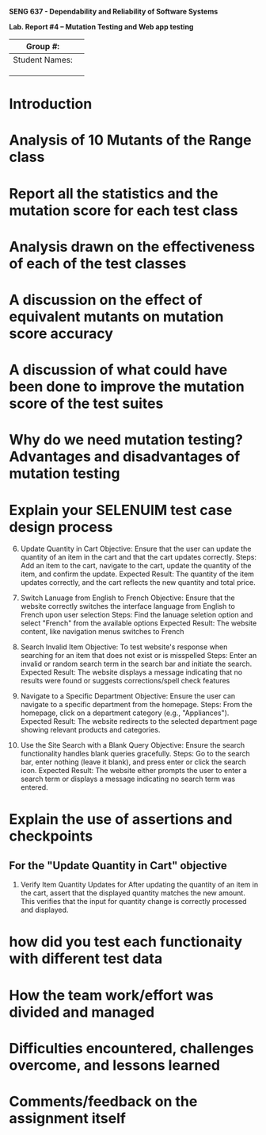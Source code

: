 **SENG 637 - Dependability and Reliability of Software Systems**

**Lab. Report \#4 – Mutation Testing and Web app testing**

| Group \#:      |     |
| -------------- | --- |
| Student Names: |     |
|                |     |
|                |     |
|                |     |

# Introduction

# Analysis of 10 Mutants of the Range class 

# Report all the statistics and the mutation score for each test class

# Analysis drawn on the effectiveness of each of the test classes

# A discussion on the effect of equivalent mutants on mutation score accuracy

# A discussion of what could have been done to improve the mutation score of the test suites

# Why do we need mutation testing? Advantages and disadvantages of mutation testing

# Explain your SELENUIM test case design process
6. Update Quantity in Cart
   Objective: Ensure that the user can update the quantity of an item in the cart and that the cart updates correctly.
   Steps: Add an item to the cart, navigate to the cart, update the quantity of the item, and confirm the update.
   Expected Result: The quantity of the item updates correctly, and the cart reflects the new quantity and total price.
7. Switch Lanuage from English to French
   Objective: Ensure that the website correctly switches the interface language from English to French upon user selection
   Steps: Find the lanuage seletion option and select "French" from the available options
   Expected Result: The website content, like navigation menus switches to French
8. Search Invalid Item
    Objective: To test website's response when searching for an item that does not exist or is misspelled
    Steps: Enter an invalid or random search term in the search bar and initiate the search.
    Expected Result: The website displays a message indicating that no results were found or suggests corrections/spell check features
    
9. Navigate to a Specific Department
  Objective: Ensure the user can navigate to a specific department from the homepage.
  Steps: From the homepage, click on a department category (e.g., "Appliances").
  Expected Result: The website redirects to the selected department page showing relevant products and categories.
10. Use the Site Search with a Blank Query
  Objective: Ensure the search functionality handles blank queries gracefully.
  Steps: Go to the search bar, enter nothing (leave it blank), and press enter or click the search icon.
  Expected Result: The website either prompts the user to enter a search term or displays a message indicating no search term was entered.
# Explain the use of assertions and checkpoints
## For the "Update Quantity in Cart" objective
1. Verify Item Quantity Updates for 
   After updating the quantity of an item in the cart, assert that the displayed quantity matches the new amount. This verifies that the input for quantity change is correctly processed and displayed.
   
# how did you test each functionaity with different test data

# How the team work/effort was divided and managed

# Difficulties encountered, challenges overcome, and lessons learned

# Comments/feedback on the assignment itself
